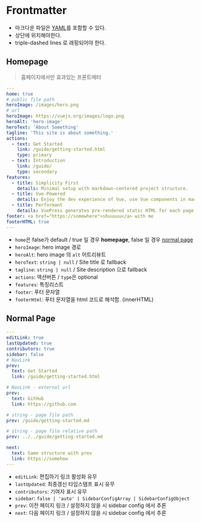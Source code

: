 # Frontmatter

- 마크다운 파일은 [YAML](https://yaml.org/)를 포함할 수 있다.
- 상단에 위치해야한다.
- triple-dashed lines 로 래핑되어야 한다.

## Homepage

> 홈페이지에서만 효과있는 프론트매터

```yaml
---
home: true 
# public file path
heroImage: /images/hero.png
# url
heroImage: https://vuejs.org/images/logo.png
heroAlt: 'hero-image'
heroText: 'About Something'
tagline: 'This site is about something.'
actions:
  - text: Get Started
    link: /guide/getting-started.html
    type: primary
  - text: Introduction
    link: /guide/
    type: secondary
features:
  - title: Simplicity First
    details: Minimal setup with markdown-centered project structure.
  - title: Vue-Powered
    details: Enjoy the dev experience of Vue, use Vue components in markdown.
  - title: Performant
    details: VuePress generates pre-rendered static HTML for each page.
footer: <a href="https://somewhere">shuuuuu</a> with me
footerHTML: true
---
```

- `home`은 false가 default / true 일 경우 **homepage**, false 일 경우 [normal page](#normal-page)
- `heroImage`: hero image 경로
- `heroAlt`: hero image 의 `alt` 어트리뷰트
- `heroText`: `string | null` / Site title 로 fallback
- `tagline`: `string | null` / Site description 으로 fallback
- `actions`: 액션버튼 / `type`은 optional
- `features`: 특징리스트
- `footer`: 푸터 문자열
- `footerHtml`: 푸터 문자열을 html 코드로 해석함. (innerHTML)

## Normal Page

```yaml
---
editLink: true
lastUpdated: true
contributors: true
sidebar: false
# NavLink
prev:
  text: Get Started
  link: /guide/getting-started.html

# NavLink - external url
prev:
  text: GitHub
  link: https://github.com

# string - page file path
prev: /guide/getting-started.md

# string - page file relative path
prev: ../../guide/getting-started.md

next:
  text: Same structure with prev
  link: https://somehow
---
```

- `editLink`: 편집하기 링크 활성화 유무
- `lastUpdated`: 최종갱신 타임스탬프 표시 유무
- `contributors`: 기여자 표시 유무
- `sidebar`: `false | 'auto' | SidebarConfigArray | SidebarConfigObject`
- `prev`: 이전 페이지 링크 / 설정하지 않을 시 sidebar config 에서 추론
- `next`: 다음 페이지 링크 / 설정하지 않을 시 sidebar config 에서 추론
